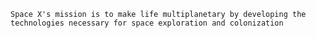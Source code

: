     Space X's mission is to make life multiplanetary by developing the technologies necessary for space exploration and colonization

